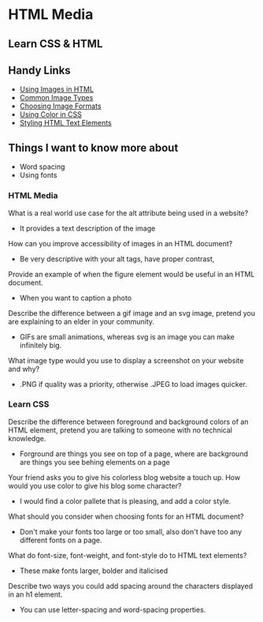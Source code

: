 # HTML Media




## Learn CSS & HTML

## Handy Links
* [Using Images in HTML](https://developer.mozilla.org/en-US/docs/Learn/HTML/Multimedia_and_embedding/Images_in_HTML)
* [Common Image Types](https://developer.mozilla.org/en-US/docs/Web/Media/Formats/Image_types)
* [Choosing Image Formats](https://developer.mozilla.org/en-US/docs/Web/Media/Formats/Image_types#choosing_an_image_format)
* [Using Color in CSS](https://developer.mozilla.org/en-US/docs/Web/CSS/CSS_Colors/Applying_color)
* [Styling HTML Text Elements](https://developer.mozilla.org/en-US/docs/Learn/CSS/Styling_text/Fundamentals)

## Things I want to know more about
* Word spacing
* Using fonts

### HTML Media
What is a real world use case for the alt attribute being used in a website?

* It provides a text description of the image

How can you improve accessibility of images in an HTML document?

* Be very descriptive with your alt tags, have proper contrast, 

Provide an example of when the figure element would be useful in an HTML document.

* When you want to caption a photo

Describe the difference between a gif image and an svg image, pretend you are explaining to an elder in your community.

* GIFs are small animations, whereas svg is an image you can make infinitely big.

What image type would you use to display a screenshot on your website and why?

* .PNG if quality was a priority, otherwise .JPEG to load images quicker. 



### Learn CSS

Describe the difference between foreground and background colors of an HTML element, pretend you are talking to someone with no technical knowledge.

* Forground are things you see on top of a page, where are background are things you see behing elements on a page

Your friend asks you to give his colorless blog website a touch up. How would you use color to give his blog some character?

* I would find a color pallete that is pleasing, and add a color style. 

What should you consider when choosing fonts for an HTML document?

* Don't make your fonts too large or too small, also don't have too any different fonts on a page.  

What do font-size, font-weight, and font-style do to HTML text elements?

* These make fonts larger, bolder and italicised 

Describe two ways you could add spacing around the characters displayed in an h1 element.

* You can use letter-spacing and word-spacing properties. 